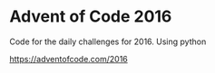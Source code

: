 # Advent of Code 2016

Code for the daily challenges for 2016. Using python

https://adventofcode.com/2016
